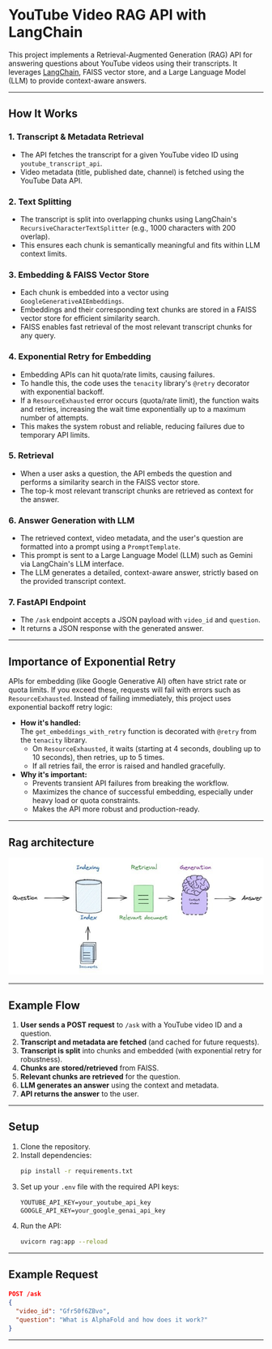 # YouTube Video RAG API with LangChain

This project implements a Retrieval-Augmented Generation (RAG) API for answering questions about YouTube videos using their transcripts. It leverages [LangChain](https://python.langchain.com/), FAISS vector store, and a Large Language Model (LLM) to provide context-aware answers.

---

## How It Works

### 1. Transcript & Metadata Retrieval

- The API fetches the transcript for a given YouTube video ID using `youtube_transcript_api`.
- Video metadata (title, published date, channel) is fetched using the YouTube Data API.

### 2. Text Splitting

- The transcript is split into overlapping chunks using LangChain's `RecursiveCharacterTextSplitter` (e.g., 1000 characters with 200 overlap).
- This ensures each chunk is semantically meaningful and fits within LLM context limits.

### 3. Embedding & FAISS Vector Store

- Each chunk is embedded into a vector using `GoogleGenerativeAIEmbeddings`.
- Embeddings and their corresponding text chunks are stored in a FAISS vector store for efficient similarity search.
- FAISS enables fast retrieval of the most relevant transcript chunks for any query.

### 4. Exponential Retry for Embedding

- Embedding APIs can hit quota/rate limits, causing failures.
- To handle this, the code uses the `tenacity` library's `@retry` decorator with exponential backoff.
- If a `ResourceExhausted` error occurs (quota/rate limit), the function waits and retries, increasing the wait time exponentially up to a maximum number of attempts.
- This makes the system robust and reliable, reducing failures due to temporary API limits.

### 5. Retrieval

- When a user asks a question, the API embeds the question and performs a similarity search in the FAISS vector store.
- The top-k most relevant transcript chunks are retrieved as context for the answer.

### 6. Answer Generation with LLM

- The retrieved context, video metadata, and the user's question are formatted into a prompt using a `PromptTemplate`.
- This prompt is sent to a Large Language Model (LLM) such as Gemini via LangChain's LLM interface.
- The LLM generates a detailed, context-aware answer, strictly based on the provided transcript context.

### 7. FastAPI Endpoint

- The `/ask` endpoint accepts a JSON payload with `video_id` and `question`.
- It returns a JSON response with the generated answer.

---

## Importance of Exponential Retry

APIs for embedding (like Google Generative AI) often have strict rate or quota limits. If you exceed these, requests will fail with errors such as `ResourceExhausted`. Instead of failing immediately, this project uses exponential backoff retry logic:

- **How it's handled:**  
  The `get_embeddings_with_retry` function is decorated with `@retry` from the `tenacity` library.
  - On `ResourceExhausted`, it waits (starting at 4 seconds, doubling up to 10 seconds), then retries, up to 5 times.
  - If all retries fail, the error is raised and handled gracefully.
- **Why it's important:**
  - Prevents transient API failures from breaking the workflow.
  - Maximizes the chance of successful embedding, especially under heavy load or quota constraints.
  - Makes the API more robust and production-ready.

---

## Rag architecture

![Rag architecture](rag_architcture.png)

---

## Example Flow

1. **User sends a POST request** to `/ask` with a YouTube video ID and a question.
2. **Transcript and metadata are fetched** (and cached for future requests).
3. **Transcript is split** into chunks and embedded (with exponential retry for robustness).
4. **Chunks are stored/retrieved** from FAISS.
5. **Relevant chunks are retrieved** for the question.
6. **LLM generates an answer** using the context and metadata.
7. **API returns the answer** to the user.

---

## Setup

1. Clone the repository.
2. Install dependencies:
   ```sh
   pip install -r requirements.txt
   ```
3. Set up your `.env` file with the required API keys:
   ```
   YOUTUBE_API_KEY=your_youtube_api_key
   GOOGLE_API_KEY=your_google_genai_api_key
   ```
4. Run the API:
   ```sh
   uvicorn rag:app --reload
   ```

---

## Example Request

```json
POST /ask
{
  "video_id": "Gfr50f6ZBvo",
  "question": "What is AlphaFold and how does it work?"
}
```

---
